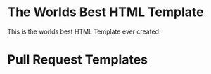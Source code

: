 # The Worlds Best HTML Template
This is the worlds best HTML Template ever created. 

# Pull Request Templates
